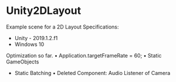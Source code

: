 # Unity2DLayout
Example scene for a 2D Layout
Specifications:
- Unity - 2019.1.2.f1
- Windows 10 

Optimization so far.
• Application.targetFrameRate = 60;
• Static GameObjects
  - Static Batching
• Deleted Component: Audio Listener of Camera
